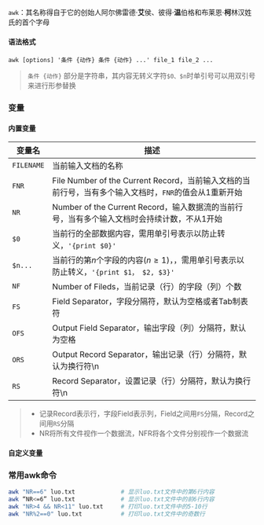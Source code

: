 `awk`：其名称得自于它的创始人阿尔佛雷德·**艾**侯、彼得·**温**伯格和布莱恩·**柯**林汉姓氏的首个字母

#### 语法格式
`awk [options] '条件 {动作} 条件 {动作} ...' file_1 file_2 ...`
> `条件 {动作}` 部分是字符串，其内容无转义字符`$0、$n`时单引号可以用双引号来进行形参替换

### 变量
#### 内置变量
| 变量名 | 描述 |
| --- | --- |
| `FILENAME` | 当前输入文档的名称 |
| `FNR` | File Number of the Current Record，当前输入文档的当前行号，当有多个输入文档时，`FNR`的值会从1重新开始 |
| `NR` | Number of the Current Record，输入数据流的当前行号，当有多个输入文档时会持续计数，不从1开始 |
| `$0` | 当前行的全部数据内容，需用单引号表示以防止转义，`'{print $0}'` |
| `$n...` | 当前行的第$n$个字段的内容($n\ge 1$)，，需用单引号表示以防止转义，`'{print $1， $2, $3}'` |
| `NF` | Number of Fileds，当前记录（行）的字段（列）个数 |
| `FS` | Field Separator，字段分隔符，默认为空格或者Tab制表符 |
| `OFS` | Output Field Separator，输出字段（列）分隔符，默认为空格 |
| `ORS` | Output Record Separator，输出记录（行）分隔符，默认为换行符\n |
| `RS` | Record Separator，设置记录（行）分隔符，默认为换行符\n |  

>- 记录Record表示行，字段Field表示列，Field之间用`FS`分隔，Record之间用`RS`分隔  
>- NR将所有文件视作一个数据流，NFR将各个文件分别视作一个数据流

#### 自定义变量


### 常用awk命令
```bash
awk "NR==6" luo.txt             # 显示luo.txt文件中的第6行内容
awk “NR<=6” luo.txt             # 显示luo.txt文件中的前6行内容
awk "NR>4 && NR<11" luo.txt     # 打印luo.txt文件中的5-10行
awk "NR%2==0" luo.txt           # 打印luo.txt文件中的奇数行
```